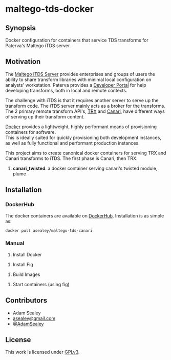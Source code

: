 maltego-tds-docker
============

## Synopsis

Docker configuration for containers that service TDS transforms for Paterva's
Maltego iTDS server.

## Motivation

The [Maltego iTDS Server](https://www.paterva.com/web6/products/servers.php)
provides enterprises and groups of users the ability to share transform libraries
with minimal local configuration on analysts' workstation. Paterva provides a
[Developer Portal](http://dev.paterva.com/developer/) for help developing
transforms, both in local and remote contexts.

The challenge with iTDS is that it requires another server to serve up the
transform code.  The iTDS server mainly acts as a broker for the transforms.
The 2 primary remote transform API's,
[TRX](http://dev.paterva.com/developer/downloads/TRX_documentation20150217.pdf)
and [Canari](http://www.canariproject.com/canari-a-quick-introduction/),
have different ways of serving up their transform content.

[Docker](https://www.docker.com/) provides a lightweight, highly performant
means of provisioning containers for software.  
This is ideally suited for quickly provisioning both development instances,
as well as fully functional and performant production instances.

This project aims to create canonical docker containers for serving TRX and
Canari transforms to iTDS.  The first phase is Canari, then TRX.

1. **canari_twisted**: a docker container serving canari's twisted module, plume

## Installation

### DockerHub
The docker containers are available on [DockerHub](https://registry.hub.docker.com/u/asealey/maltego-tds-canari/).
Installation is as simple as:

`docker pull asealey/maltego-tds-canari`

### Manual
1. Install Docker
<!--- Expand --->
1. Install Fig
<!--- Expand --->
1. Build Images
<!--- Expand --->
1. Start containers (using fig)
<!--- Expand --->

## Contributors

* Adam Sealey
 * <asealey@gmail.com>
 * [@AdamSealey](https://twitter.com/adamsealey)

## License

This work is licensed under [GPLv3](https://www.gnu.org/licenses/quick-guide-gplv3.html).
